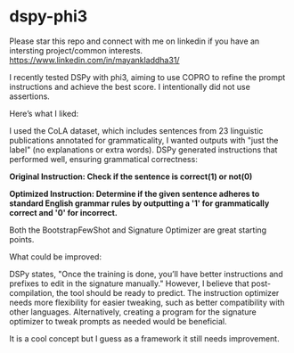 # dspy-phi3

Please star this repo and connect with me on linkedin if you have an intersting project/common interests. https://www.linkedin.com/in/mayankladdha31/

I recently tested DSPy with phi3, aiming to use COPRO to refine the prompt instructions and achieve the best score. I intentionally did not use assertions.

Here’s what I liked:

I used the CoLA dataset, which includes sentences from 23 linguistic publications annotated for grammaticality, I wanted outputs with "just the label" (no explanations or extra words). DSPy generated instructions that performed well, ensuring grammatical correctness:

**Original Instruction: Check if the sentence is correct(1) or not(0)**

**Optimized Instruction: Determine if the given sentence adheres to standard English grammar rules by outputting a '1' for grammatically correct and '0' for incorrect.**

Both the BootstrapFewShot and Signature Optimizer are great starting points.

What could be improved:

DSPy states, "Once the training is done, you’ll have better instructions and prefixes to edit in the signature manually." However, I believe that post-compilation, the tool should be ready to predict. The instruction optimizer needs more flexibility for easier tweaking, such as better compatibility with other languages. Alternatively, creating a program for the signature optimizer to tweak prompts as needed would be beneficial.

It is a cool concept but I guess as a framework it still needs improvement.
